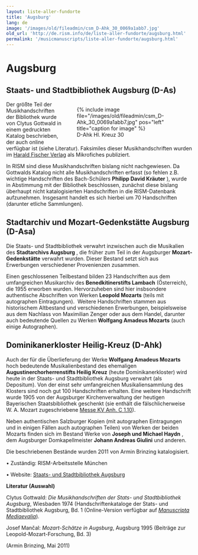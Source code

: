 ```yaml
---
layout: liste-aller-fundorte
title: 'Augsburg'
lang: de
image: '/images/old/fileadmin/csm_D-Ahk_30_0069a1abb7.jpg'
old_url: 'http://de.rism.info/de/liste-aller-fundorte/augsburg.html'
permalink: '/musicmanuscripts/liste-aller-fundorte/augsburg.html'
---
```



# Augsburg

## Staats- und Stadtbibliothek Augsburg (D-As)

<div style="float: right; width: 70%">
<figure class="figure">
  {% include image file="/images/old/fileadmin/csm_D-Ahk_30_0069a1abb7.jpg" pos="left" title="caption for image" %}
<figcaption class="figcaption">
D-Ahk Hl. Kreuz 30
</figcaption>
</figure>
</div>



Der größte Teil der Musikhandschriften der Bibliothek wurde von Clytus Gottwald in einem gedruckten Katalog beschrieben, der auch online verfügbar ist (siehe Literatur). Faksimiles dieser Musikhandschriften wurden im [Harald Fischer Verlag](http://www.haraldfischerverlag.de/hfv/augsburg_handschriften.php "Opens external link in new window") als Mikrofiches publiziert.

In RISM sind diese Musikhandschriften bislang nicht nachgewiesen. Da Gottwalds Katalog nicht alle Musikhandschriften erfasst (so fehlen z.B. wichtige Handschriften des Bach-Schülers **Philipp David Kräuter** ), wurde in Abstimmung mit der Bibliothek beschlossen, zunächst diese bislang überhaupt nicht katalogisierten Handschriften in die RISM-Datenbank aufzunehmen. Insgesamt handelt es sich hierbei um 70 Handschriften (darunter etliche Sammlungen).

## Stadtarchiv und Mozart-Gedenkstätte Augsburg (D-Asa)

Die Staats- und Stadtbibliothek verwahrt inzwischen auch die Musikalien des **Stadtarchivs Augsburg** , die früher zum Teil in der Augsburger **Mozart-Gedenkstätte** verwahrt wurden. Dieser Bestand setzt sich aus Erwerbungen verschiedener Provenienzen zusammen.

Einen geschlossenen Teilbestand bilden 23 Handschriften aus dem umfangreichen Musikarchiv des **Benedkitinerstifts Lambach** (Österreich), die 1955 erworben wurden. Hervorzuheben sind hier insbsondere authentische Abschriften von Werken **Leopold Mozarts** (teils mit autographen Eintragungen).&nbsp; Weitere Handschriften stammen aus historischem Altbestand und verschiedenen Erwerbungen, beispielsweise aus dem Nachlass von Maximilian Zenger oder aus dem Handel, darunter auch bedeutende Quellen zu Werken **Wolfgang Amadeus Mozarts** (auch einige Autographen).

## Dominikanerkloster Heilig-Kreuz (D-Ahk)

Auch der für die Überlieferung der Werke **Wolfgang Amadeus Mozarts&nbsp;** hoch bedeutende Musikalienbestand des ehemaligen **Augustinerchorherrenstifts Heilig Kreuz** (heute Dominikanerkloster) wird heute in der Staats- und Stadtbibliothek Augsburg verwahrt (als Depositum). Von der einst sehr umfangreichen Musikaliensammlung des Klosters sind noch gut 100 Handschriften erhalten. Eine weitere Handschrift wurde 1905 von der Augsburger Kirchenverwaltung der heutigen Bayerischen Staatsbibliothek geschenkt (sie enthält die fälschlicherweise W. A. Mozart zugeschriebene [Messe KV Anh. C 1.10](http://opac.rism.info/search?documentid=453011762 "Information")).

Neben authentischen Salzburger Kopien (mit autographen Eintragungen und in einigen Fällen auch autographen Teilen) von Werken der beiden Mozarts finden sich im Bestand Werke von **Joseph und Michael Haydn** , dem Augsburger Domkapellmeister **Johann Andreas Giulini** und anderen.

Die beschriebenen Bestände wurden 2011 von Armin Brinzing katalogisiert.

• Zuständig: RISM-Arbeitsstelle München

• Website: [Staats- und Stadtbibliothek Augsburg](http://www.sustb.augsburg.de/ "Opens external link in new window")

**Literatur (Auswahl)**

Clytus Gottwald: _Die Musikhandschriften der Stats- und Stadtbibliothek Augsburg_, Wiesbaden 1974 (Handschriftenkataloge der Stats- und Stadtbibliothek Augsburg, Bd. 1
(Online-Version verfügbar auf _[Manuscripta Mediaevalia](http://www.manuscripta-mediaevalia.de/hsk0003.html "Opens external link in new window")_)_._

Josef Mančal: _Mozart-Schätze in Augsburg_, Augsburg 1995 (Beiträge zur Leopold-Mozart-Forschung, Bd. 3)

(Armin Brinzing, Mai 2011)

